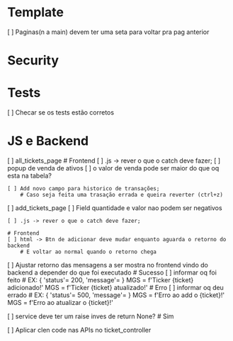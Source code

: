 # Template
[ ] Paginas(n a main) devem ter uma seta para voltar pra pag anterior

# Security

# Tests
[ ] Checar se os tests estão corretos


# JS e Backend
[ ] all_tickets_page
    # Frontend
    [ ] .js -> rever o que o catch deve fazer;
    [ ] popup de venda de ativos
        [ ] o valor de venda pode ser maior do que oq esta na tabela? 
    
    [ ] Add novo campo para historico de transações;
        # Caso seja feita uma trasação errada e queira reverter (ctrl+z)

[ ] add_tickets_page
    [ ] Field quantidade e valor nao podem ser negativos

    [ ] .js -> rever o que o catch deve fazer;

    # Frontend
    [ ] html -> Btn de adicionar deve mudar enquanto aguarda o retorno do backend
        # E voltar ao normal quando o retorno chega

[ ] Ajustar retorno das mensagens a ser mostra no frontend vindo do backend a depender do que foi executado
    # Sucesso
        [ ] informar oq foi feito
            # EX: { 'status'= 200, 'message'=<MGS> }
            MGS = f'Ticker {ticket} adicionado!'
            MGS = f'Ticker {ticket} atualizado!'
    # Erro
        [ ] informar oq deu errado
            # EX: { 'status'= 500, 'message'=<MGS> }
            MGS = f'Erro ao add o {ticket}!'
            MGS = f'Erro ao atualizar o {ticket}!'

[ ] service deve ter um raise inves de return None? 
    # Sim

[ ] Aplicar clen code nas APIs no ticket_controller